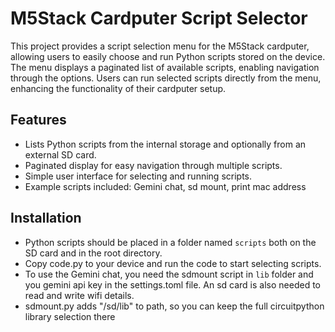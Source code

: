 # M5Stack Cardputer Script Selector

This project provides a script selection menu for the M5Stack cardputer, allowing users to easily choose and run Python scripts stored on the device. The menu displays a paginated list of available scripts, enabling navigation through the options. Users can run selected scripts directly from the menu, enhancing the functionality of their cardputer setup.

## Features
- Lists Python scripts from the internal storage and optionally from an external SD card.
- Paginated display for easy navigation through multiple scripts.
- Simple user interface for selecting and running scripts.
- Example scripts included: Gemini chat, sd mount, print mac address

## Installation
- Python scripts should be placed in a folder named `scripts` both on the SD card and in the root directory.
- Copy code.py to your device and run the code to start selecting scripts.
- To use the Gemini chat, you need the sdmount script in `lib` folder and you gemini api key in the settings.toml file. An sd card is also needed to read and write wifi details.
- sdmount.py adds "/sd/lib" to path, so you can keep the full circuitpython library selection there
